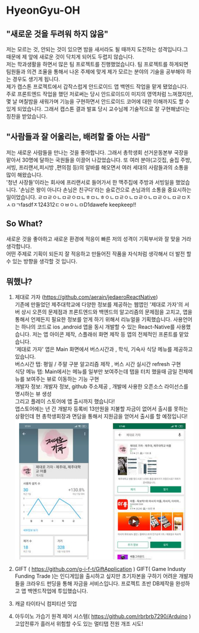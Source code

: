 # HyeonGyu-OH

## "새로운 것을 두려워 하지 않음"
저는 모르는 것, 안되는 것이 있으면 밤을 새서라도 될 때까지 도전하는 성격입니다.그 때문에 제 앞에 새로운 것이 닥치게 되어도 두렵지 않습니다. <br> 
저는 학과생활을 하면서 많은 팀 프로젝트를 진행했었습니다. 팀 프로젝트를 하게되면 팀원들과 의견 조율을 통해서 나온 주제에 맞게 제가 모르는 분야의 기술을 공부해야 하는 경우도 생기게 됩니다.<br>
제가 캡스톤 프로젝트에서 갑작스럽게 안드로이드 앱 백엔드 작업을 맡게 됐었습니다. 주로 프론트엔드 작업을 했던 저로써는 당시 안드로이드이 미지의 영역처럼 느껴졌지만,<br> 
몇 날 며칠밤을 새워가며 기능을 구현하면서 안드로이드 코어에 대한 이해까지도 할 수 있게 되었습니다. 그래서 캡스톤 결과 발표 당시 교수님께 기술적으로 잘 구현해냈다는 칭찬을 받았습니다. 

## "사람들과 잘 어울리는, 배려할 줄 아는 사람"
저는 새로운 사람들을 만나는 것을 좋아합니다. 그래서 총학생회 선거운동본부 국장을 맡아서 30명에 달하는 국원들을 이끌어 나갔었습니다.
또 여러 분야(고깃집, 술집 주방, 서빙, 프리랜서,피시방 ,편의점 등)의 알바를 해오면서 여러 세대의 사람들과의 소통을 많이 해왔습니다. <br>
'청년 사장들'이라는 회사에 프리랜서로 들어가서 한 맥주집에 주방과 서빙일을 했었습니다. '손님은 왕이 아니다 손님은 친구다'라는 슬로건으로 손님과의 소통을 중요시하는 일이었습니다. ㄹㅁㄹㅇㄴㅁㄹㅇㅁㄴㅎㅁㄴㅎㅇㄴㅁㄹㅇㄴㅁㄹㅇㄴㅁㄹㅇㄴㅁㄹㅁㅈㅅㅁㄱfasdfㅈ124312ㄷㅇㅂㅇㄴㅁD1dawefe keepkeep!!

## So What?
새로운 것을 좋아하고 새로운 환경에 적응이 빠른 저의 성격이 기획부서와 잘 맞을 거라 생각합니다. <br> 
어떤 주제로 기획이 되든지 잘 적응하고 만들어진 작품을 자식처럼 생각해서 더 발전 할 수 있는 방향을 생각할 것 입니다.



## 뭐했냐?
1. 제대로 가자 (https://github.com/aerain/jedaeroReactNative)<br> 
기존에 만들었던 제주대학교에 다양한 정보를 제공하는 웹앱인 '제대로 가자'의 서버 상시 오픈의 문제점과 프론트엔드와 백엔드의 알고리즘의 문제점을 고치고, 앱을 통해서 언제든지 필요한 정보를 얻게 하기 위해서 리뉴얼을 기획했습니다. 사용언어는 하나의 코드로 ios ,android 앱을 동시 개발할 수 있는 React-Native를 사용했습니다.
저는 앱 아이콘 제작, 스플래쉬 화면 제작 등 앱의 전체적인 프론트를 맡았습니다. <br> 
'제대로 가자' 앱은 Main 화면에서 버스시간과 , 학식, 기숙사 식당 메뉴를 제공하고있습니다.<br> 
버스시간 탭:  평일 / 주말 구분 알고리즘 제작 , 버스 시간 실시간 refresh 구현 <br> 
식당 메뉴 탭:  Main에서는 메뉴를 일부만 보여주는데 탭을 터치 했을때 금일 전체메뉴를 보여주는 뷰로 이동하는 기능 구현<br> 
개발자 정보: 개발자 정보, github 주소제공 , 개발에 사용한 오픈소스 라이선스를 명시하는 뷰 생성 <br> 
그리고 플레이 스토어에 앱 출시까지 했습니다!  <br> 
앱스토어에는 년 간 개발자 등록비 13만원을 지불할 자금이 없어서 출시를 못하는 상황인데 현 총학생회장과 면담을 통해서 지원금을 얻어서 출시를 할 예정입니다! 
![ex_screenshot](./img/jedaero.png)  

2. GIFT ( https://github.com/g-i-f-t/GiftApplication )
GIFT( Game Industy Funding Trade )는 인디게임을 출시하고 싶지만 초기자본을 구하기 어려운 개발자들을 크라우드 펀딩을 통해 자금을 서비스입니다. 
프로젝트 초반 DB제작을 완성하고 앱 백엔드작업에 투입했습니다. 


3. 캐글 타이타닉 컴피티션 밋업


4. 아두이노 가습기 원격 제어 시스템( https://github.com/rbrbrb7290/Arduino )
고압전류가 흘러서 위험할 수도 있는 멀티탭 전원 개조 시도!


